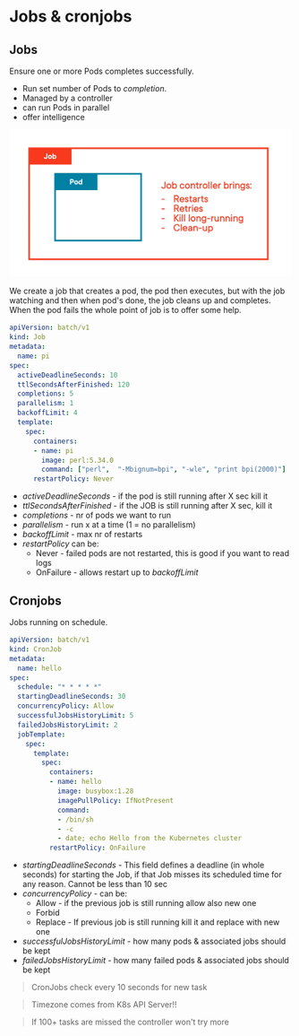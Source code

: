 # Jobs & cronjobs

## Jobs
Ensure one or more Pods completes successfully.
* Run set number of Pods to _completion_.
* Managed by a controller
* can run Pods in parallel
* offer intelligence

![jobs](../images/01_jobs.png)

We create a job that creates a pod, the pod then executes, but with the job watching and then when pod's done, the job cleans up and completes. When the pod fails the whole point of job is to offer some help.

```yaml
apiVersion: batch/v1
kind: Job
metadata:
  name: pi
spec:
  activeDeadlineSeconds: 10
  ttlSecondsAfterFinished: 120
  completions: 5
  parallelism: 1
  backoffLimit: 4
  template:
    spec:
      containers:
      - name: pi
        image: perl:5.34.0
        command: ["perl",  "-Mbignum=bpi", "-wle", "print bpi(2000)"]
      restartPolicy: Never
```
* _activeDeadlineSeconds_ - if the pod is still running after X sec kill it
* _ttlSecondsAfterFinished_ - if the JOB is still running after X sec, kill it
* _completions_ - nr of pods we want to run
* _parallelism_ - run x at a time (1 = no parallelism)
* _backoffLimit_ - max nr of restarts
* _restartPolicy_ can be:
  * Never  - failed pods are not restarted, this is good if you want to read logs
  * OnFailure - allows restart up to _backoffLimit_

## Cronjobs
Jobs running on schedule.

```yaml
apiVersion: batch/v1
kind: CronJob
metadata:
  name: hello
spec:
  schedule: "* * * * *"
  startingDeadlineSeconds: 30
  concurrencyPolicy: Allow
  successfulJobsHistoryLimit: 5
  failedJobsHistoryLimit: 2
  jobTemplate:
    spec:
      template:
        spec:
          containers:
          - name: hello
            image: busybox:1.28
            imagePullPolicy: IfNotPresent
            command:
            - /bin/sh
            - -c
            - date; echo Hello from the Kubernetes cluster
          restartPolicy: OnFailure

```

* _startingDeadlineSeconds_ - This field defines a deadline (in whole seconds) for starting the Job, if that Job misses its scheduled time for any reason. Cannot be less than 10 sec
* _concurrencyPolicy_ - can be:
  * Allow - if the previous job is still running allow also new one
  * Forbid
  * Replace - If previous job is still running kill it and replace with new one
* _successfulJobsHistoryLimit_ - how many pods & associated jobs should be kept
* _failedJobsHistoryLimit_ - how many failed pods & associated jobs should be kept

> CronJobs check every 10 seconds for new task

> Timezone comes from K8s API Server!!

> If 100+ tasks are missed the controller won't try more